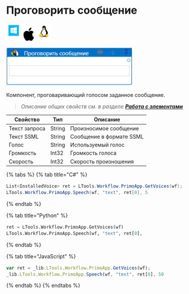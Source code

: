# Проговорить сообщение

![](<../../../.gitbook/assets/image (100) (1) (1) (1) (2) (83).png>)

![](<../../../.gitbook/assets/Проговорить сообщение.png>)

Компонент, проговаривающий голосом заданное сообщение.

> _Описание общих свойств см. в разделе_ [_**Работа с элементами**_](https://docs.primo-rpa.ru/primo-rpa/primo-studio/process/elements)

| Свойство             | Тип                   | Описание                                      |
| -------------------- | --------------------- | --------------------------------------------- |
| Текст запроса        | String                | Произносимое сообщение                        |
| Текст SSML           | String                | Сообщение в формате SSML                      |
| Голос                | String                | Используемый голос  |
| Громкость            | Int32                 | Громкость голоса |
| Скорость             | Int32                 | Скорость произношения  |


{% tabs %}
{% tab title="C#" %}
```csharp
List<InstalledVoice> ret = LTools.Workflow.PrimoApp.GetVoices(wf);
LTools.Workflow.PrimoApp.Speech(wf, "text", ret[0], 5
```
{% endtab %}

{% tab title="Python" %}
```python
ret = LTools.Workflow.PrimoApp.GetVoices(wf)
LTools.Workflow.PrimoApp.Speech(wf, "text", ret[0], 
```
{% endtab %}

{% tab title="JavaScript" %}
```javascript
var ret = _lib.LTools.Workflow.PrimoApp.GetVoices(wf);
_lib.LTools.Workflow.PrimoApp.Speech(wf, "text", ret[0], 50
```
{% endtab %}
{% endtabs %}

